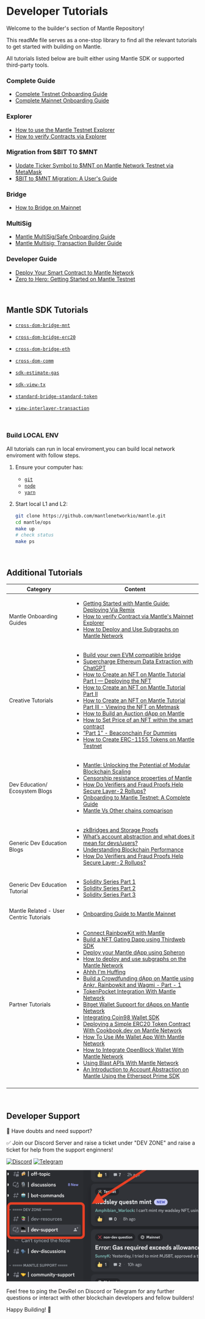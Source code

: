 # Developer Tutorials

Welcome to the builder's section of Mantle Repository!

This readMe file serves as a one-stop library to find all the relevant tutorials to get started with building on Mantle.

All tutorials listed below are built either using Mantle SDK or supported third-party tools.
</br>

### Complete Guide

- [Complete Testnet Onboarding Guide](https://www.mantle.xyz/blog/developers/onboarding-to-mantle-testnet-a-complete-guide)
- [Complete Mainnet Onboarding Guide](https://www.mantle.xyz/blog/developers/getting-onboarded-to-mantle-mainnet)

### Explorer

- [How to use the Mantle Testnet Explorer](https://www.mantle.xyz/blog/education/mantle-block-explorer)
- [How to verify Contracts via Explorer](https://www.mantle.xyz/blog/developers/how-to-verify-contracts-via-mantles-mainnet-explorer)

### Migration from $BIT TO $MNT

- [Update Ticker Symbol to $MNT on Mantle Network Testnet via MetaMask](https://www.mantle.xyz/blog/guidance/update-ticker-symbol-to-mnt-on-mantle-network-testnet-via-metamask)
- [$BIT to $MNT Migration: A User's Guide](https://www.mantle.xyz/blog/announcements/bit-to-mnt-user-guide)

### Bridge

- [How to Bridge on Mainnet](https://www.mantle.xyz/blog/announcements/bridging-on-mantle-mainnet)

### MultiSig

- [Mantle MultiSig/Safe Onboarding Guide](https://www.mantle.xyz/blog/guidance/mantle-multisig-a-complete-onboarding-guide)
- [Mantle Multisig: Transaction Builder Guide](https://www.mantle.xyz/blog/developers/mantle-multisig-transaction-builder-guide#)

### Developer Guide

- [Deploy Your Smart Contract to Mantle Network](https://www.mantle.xyz/blog/developers/deploy-your-smart-contract-to-mantle-network)
- [Zero to Hero: Getting Started on Mantle Testnet](https://www.mantle.xyz/blog/developers/zero-to-hero-getting-started-on-mantle-testnet)

</br>

## Mantle SDK Tutorials

- [`cross-dom-bridge-mnt`](./cross-dom-bridge-mnt/README.md)

- [`cross-dom-bridge-erc20`](./cross-dom-bridge-erc20/README.md)

- [`cross-dom-bridge-eth`](./cross-dom-bridge-eth/README.md)

- [`cross-dom-comm`](./cross-dom-comm/README.md)

- [`sdk-estimate-gas`](./sdk-estimate-gas/README.md)

- [`sdk-view-tx`](./sdk-view-tx/README.md)

- [`standard-bridge-standard-token`](./standard-bridge-standard-token/README.md)

- [`view-interlayer-transaction`](https://www.mantle.xyz/blog/developers/how-to-view-interlayer-transactions)

</br>

### Build LOCAL ENV

All tutorials can run in local enviroment,you can build local network enviroment with follow steps.

1. Ensure your computer has:

   - [`git`](https://git-scm.com/downloads)
   - [`node`](https://nodejs.org/en/)
   - [`yarn`](https://classic.yarnpkg.com/lang/en/docs/install/#mac-stable)

1. Start local L1 and L2:
   ```sh
   git clone https://github.com/mantlenetworkio/mantle.git
   cd mantle/ops
   make up
   # check status
   make ps
   ```

</br>

## Additional Tutorials

| Category                                | Content                                                                                                                                                                                                                                                                                                                                                                                                                                                                                                                                                                                                                                                                                                                                                                                                                                                                                                                                                                                                                                                                                                                                                                                                                                                                                                                                                                                                                                                                                                                                                                                                                                                                                                                                                                                                                                                                                                                                                                                                                                                                                                                |
| --------------------------------------- | ---------------------------------------------------------------------------------------------------------------------------------------------------------------------------------------------------------------------------------------------------------------------------------------------------------------------------------------------------------------------------------------------------------------------------------------------------------------------------------------------------------------------------------------------------------------------------------------------------------------------------------------------------------------------------------------------------------------------------------------------------------------------------------------------------------------------------------------------------------------------------------------------------------------------------------------------------------------------------------------------------------------------------------------------------------------------------------------------------------------------------------------------------------------------------------------------------------------------------------------------------------------------------------------------------------------------------------------------------------------------------------------------------------------------------------------------------------------------------------------------------------------------------------------------------------------------------------------------------------------------------------------------------------------------------------------------------------------------------------------------------------------------------------------------------------------------------------------------------------------------------------------------------------------------------------------------------------------------------------------------------------------------------------------------------------------------------------------------------------------------- |
| Mantle Onboarding Guides                | <ul><li> [Getting Started with Mantle Guide: Deploying Via Remix](https://www.mantle.xyz/blog/developers/deploy-your-smart-contract-to-mantle-network) </li><li> [How to verify Contract via Mantle's Mainnet Explorer](https://www.mantle.xyz/blog/developers/how-to-verify-contracts-via-mantles-mainnet-explorer) </li><li> [How to Deploy and Use Subgraphs on Mantle Network](https://www.mantle.xyz/blog/developers/deploy-and-use-subgraphs-mantle-network)                                                                                                                                                                                                                                                                                                                                                                                                                                                                                                                                                                                                                                                                                                                                                                                                                                                                                                                                                                                                                                                                                                                                                                                                                                                                                                                                                                                                                                                                                                                                                                                                                                                     |
| Creative Tutorials                      | <ul><li> [Build your own EVM compatible bridge](https://www.mantle.xyz/blog/developers/how-to-create-an-evm-compatible-bridge-on-mantle) </li><li> [Supercharge Ethereum Data Extraction with ChatGPT](https://www.mantle.xyz/blog/developers/supercharge-ethereum-data-extraction-with-chatgpt)</li><li> [How to Create an NFT on Mantle Tutorial Part I — Deploying the NFT](https://www.mantle.xyz/blog/developers/how-to-create-an-nft-on-mantle-tutorial-part-i-deploying-the-nft)</li><li> [How to Create an NFT on Mantle Tutorial Part II](https://www.mantle.xyz/blog/developers/how-to-create-an-nft-on-mantle-tutorial-part-ii-minting-the-deployed-nft)</li><li>[How to Create an NFT on Mantle Tutorial Part III - Viewing the NFT on Metmask](https://www.mantle.xyz/blog/developers/how-to-create-an-nft-on-mantle-tutorial-part-iii-how-to-view-the-deployed-nft-on-metamask-) </li><li> [How to Build an Auction dApp on Mantle](https://www.mantle.xyz/blog/developers/how-to-build-auction-dapp-on-mantle) </li><li> [How to Set Price of an NFT within the smart contract](https://www.mantle.xyz/blog/developers/how-to-set-price-nft-within-smart-contract) </li><li> [“Part 1” - Beaconchain For Dummies](https://www.mantle.xyz/blog/developers/pos-ethereum-beacon-chain-for-dummies) </li><li> [How to Create ERC-1155 Tokens on Mantle Testnet](https://www.mantle.xyz/blog/developers/how-create-erc-1155-tokens-mantle-network) </li></ul>                                                                                                                                                                                                                                                                                                                                                                                                                                                                                                                                                                                                                                                |
| Dev Education/ Ecosystem Blogs          | <ul><li> [Mantle: Unlocking the Potential of Modular Blockchain Scaling](https://www.mantle.xyz/blog/developers/mantle-unlocking-the-potential-of-modular-blockchain-scaling) </li><li> [Censorship resistance properties of Mantle](https://www.mantle.xyz/blog/education/censorship-resistance-properties-of-mantle) </li><li> [How Do Verifiers and Fraud Proofs Help Secure Layer-2 Rollups?](https://www.mantle.xyz/blog/education/how-do-verifiers-and-fraud-proofs-help-secure-layer-2-rollups) </li><li> [Onboarding to Mantle Testnet: A Complete Guide](https://www.mantle.xyz/blog/developers/onboarding-to-mantle-testnet-a-complete-guide) </li><li> [Mantle Vs Other chains comparison](https://www.mantle.xyz/blog/education/diving-into-the-rollup-landscape-zero-knowledge-and-optimistic)                                                                                                                                                                                                                                                                                                                                                                                                                                                                                                                                                                                                                                                                                                                                                                                                                                                                                                                                                                                                                                                                                                                                                                                                                                                                                                            |
| Generic Dev Education Blogs             | <ul><li> [zkBridges and Storage Proofs](https://www.mantle.xyz/blog/research/zkbridges-storage-proofs) </li><li> [What’s account abstraction and what does it mean for devs/users?](https://www.mantle.xyz/blog/education/account-abstraction-and-what-it-means-for-dapp-users-and-developers) </li><li> [Understanding Blockchain Performance]()</li><li> [How Do Verifiers and Fraud Proofs Help Secure Layer-2 Rollups?](https://www.mantle.xyz/blog/education/how-do-verifiers-and-fraud-proofs-help-secure-layer-2-rollups)                                                                                                                                                                                                                                                                                                                                                                                                                                                                                                                                                                                                                                                                                                                                                                                                                                                                                                                                                                                                                                                                                                                                                                                                                                                                                                                                                                                                                                                                                                                                                                                       |
| Generic Dev Education Tutorial          | <ul><li> [Solidity Series Part 1 ](https://www.mantle.xyz/blog/developers/learn-on-mantle-solidity-series-part-1) </li><li> [Solidity Series Part 2 ](https://www.mantle.xyz/blog/developers/learn-on-mantle-solidity-series-part-2)</li><li> [Solidity Series Part 3 ](https://www.mantle.xyz/blog/education/solidity-series-part-3-call-vs-delegatecall)                                                                                                                                                                                                                                                                                                                                                                                                                                                                                                                                                                                                                                                                                                                                                                                                                                                                                                                                                                                                                                                                                                                                                                                                                                                                                                                                                                                                                                                                                                                                                                                                                                                                                                                                                             |
| Mantle Related - User Centric Tutorials | <ul><li> [Onboarding Guide to Mantle Mainnet](https://www.mantle.xyz/blog/developers/getting-onboarded-to-mantle-mainnet)                                                                                                                                                                                                                                                                                                                                                                                                                                                                                                                                                                                                                                                                                                                                                                                                                                                                                                                                                                                                                                                                                                                                                                                                                                                                                                                                                                                                                                                                                                                                                                                                                                                                                                                                                                                                                                                                                                                                                                                              |
| Partner Tutorials                       | <ul><li> [Connect RainbowKit with Mantle](https://www.mantle.xyz/blog/developers/connect-rainbowkit-with-mantle-testnet) </li><li> [Build a NFT Gating Dapp using Thirdweb SDK](https://www.mantle.xyz/blog/developers/building-an-nft-gating-dapp-using-thirdweb-sdk) </li><li>[Deploy your Mantle dApp using Spheron](https://www.mantle.xyz/blog/developers/deploy-and-use-subgraphs-mantle-network) </li><li> [How to deploy and use subgraphs on the Mantle Network ](https://www.mantle.xyz/blog/developers/deploy-and-use-subgraphs-mantle-network)</li><li> [Ahhh I'm Huffing](https://www.mantle.xyz/blog/developers/low-level-evm-programming-in-huff) </li><li> [Build a Crowdfunding dApp on Mantle using Ankr, Rainbowkit and Wagmi - Part - 1](https://www.mantle.xyz/blog/developers/build-a-crowdfunding-dapp-on-mantle-network-using-ankr-part-1) </li><li> [TokenPocket Integration With Mantle Network](https://www.mantle.xyz/blog/developers/token-pocket-integration-mantle-network) </li><li> [Bitget Wallet Support for dApps on Mantle Network](https://www.mantle.xyz/blog/developers/bitget-wallet-support-dapps-mantle-network) </li><li> [Integrating Coin98 Wallet SDK](https://www.mantle.xyz/blog/developers/integrating-coin98-wallet-sdk) </li><li> [Deploying a Simple ERC20 Token Contract With Cookbook.dev on Mantle Network](https://www.mantle.xyz/blog/developers/deploying-simple-erc-20-token-contract-cookbook-dev-mantle-network) </li><li> [How To Use iMe Wallet App With Mantle Network ](https://www.mantle.xyz/blog/developers/how-to-use-ime-wallet-with-mantle-network) </li><li> [How to Integrate OpenBlock Wallet With Mantle Network](https://www.mantle.xyz/blog/developers/how-to-integrate-open-block-wallet-with-mantle-network)</li><li> [Using Blast APIs With Mantle Network](https://www.mantle.xyz/blog/developers/using-blast-apis-with-mantle-network) </li><li> [An Introduction to Account Abstraction on Mantle Using the Etherspot Prime SDK](https://www.mantle.xyz/blog/developers/account-abstraction-mantle-etherspot-prime-sdk) </li></ul> |
|                                         |

</br>

## Developer Support

🛑 Have doubts and need support?

✅ Join our Discord Server and raise a ticket under "DEV ZONE" and raise a ticket for help from the support enginners!

[![Discord](https://img.shields.io/badge/Discord-7289DA?style=for-the-badge&logo=discord&logoColor=white)](https://discord.gg/0xmantle)
[![Telegram](https://img.shields.io/badge/Telegram-2CA5E0?style=for-the-badge&logo=telegram&logoColor=white)](https://t.me/mantledevs)

![image info](./img/support_img.png)

Feel free to ping the DevRel on Discord or Telegram for any further questions or interact with other blockchain developers and fellow builders!

Happy Building! 🫡
